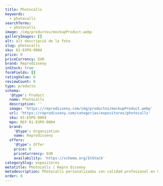 ```yaml
---
title: Photocalls
keywords:
  - photocalls
searchTerms:
  - photocalls
image: /img/productos/mockupProduct.webp
galleryImages: []
alt: alt descripció de la foto
slug: photocalls
sku: 01-EXPO-0004
price: 0
priceCurrency: EUR
brand: Reprodisseny
inStock: true
formFields: []
ratingValue: 0
reviewCount: 0
type: producto
schema:
  '@type': Product
  name: Photocalls
  description: ''
  image: 'https://reprodisseny.com/img/productos/mockupProduct.webp'
  url: 'https://reprodisseny.com/categorias/expositores/photocalls'
  sku: 01-EXPO-0004
  mpn: REF-01-EXPO-0004
  brand:
    '@type': Organization
    name: Reprodisseny
  offers:
    '@type': Offer
    price: 0
    priceCurrency: EUR
    availability: 'https://schema.org/InStock'
categorySlug: expositores
metatitle: Photocalls | Repro Disseny
metadescription: Photocalls personalizadas con calidad profesional en Cataluña.
order: 0
---
```


